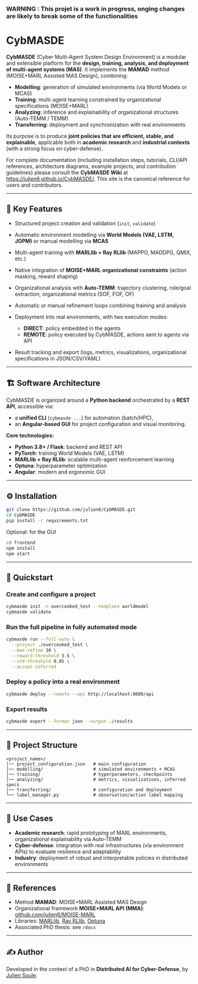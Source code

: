 ### **WARNING : This projet is a work in progress, onging changes are likely to break some of the functionalities**

# CybMASDE

**CybMASDE** (Cyber Multi-Agent System Design Environment) is a modular and extensible platform for the **design, training, analysis, and deployment of multi-agent systems (MAS)**.
It implements the **MAMAD** method (MOISE+MARL Assisted MAS Design), combining:

* **Modelling**: generation of simulated environments (via World Models or MCAS)
* **Training**: multi-agent learning constrained by organizational specifications (MOISE+MARL)
* **Analyzing**: inference and explainability of organizational structures (Auto-TEMM / TEMM)
* **Transferring**: deployment and synchronization with real environments

Its purpose is to produce **joint policies that are efficient, stable, and explainable**, applicable both in **academic research** and **industrial contexts** (with a strong focus on cyber-defense).

For complete documentation (including installation steps, tutorials, CLI/API references, architecture diagrams, example projects, and contribution guidelines) please consult the **CybMASDE Wiki** at https://julien6.github.io/CybMASDE/. This site is the canonical reference for users and contributors.

---

## 🚀 Key Features

* Structured project creation and validation (`init`,      `validate`)
* Automatic environment modelling via **World Models (VAE, LSTM, JOPM)** or manual modelling via **MCAS**
* Multi-agent training with **MARLlib + Ray RLlib** (MAPPO, MADDPG, QMIX, etc.)
* Native integration of **MOISE+MARL organizational constraints** (action masking, reward shaping)
* Organizational analysis with **Auto-TEMM**: trajectory clustering, role/goal extraction, organizational metrics (SOF, FOF, OF)
* Automatic or manual refinement loops combining training and analysis
* Deployment into real environments, with two execution modes:

  + **DIRECT**: policy embedded in the agents
  + **REMOTE**: policy executed by CybMASDE, actions sent to agents via API
* Result tracking and export (logs, metrics, visualizations, organizational specifications in JSON/CSV/YAML)

---

## 🏗 Software Architecture

CybMASDE is organized around a **Python backend** orchestrated by a **REST API**, accessible via:

* a **unified CLI** (`cybmasde ...`) for automation (batch/HPC), 
* an **Angular-based GUI** for project configuration and visual monitoring.

**Core technologies:**

* **Python 3.8+ / Flask**: backend and REST API
* **PyTorch**: training World Models (VAE, LSTM)
* **MARLlib + Ray RLlib**: scalable multi-agent reinforcement learning
* **Optuna**: hyperparameter optimization
* **Angular**: modern and ergonomic GUI

---

## ⚙️ Installation

```bash
git clone https://github.com/julien6/CybMASDE.git
cd CybMASDE
pip install -r requirements.txt
```

Optional: for the GUI

```bash
cd frontend
npm install
npm start
```

---

## 📘 Quickstart

### Create and configure a project

```bash
cybmasde init -n overcooked_test --template worldmodel
cybmasde validate
```

### Run the full pipeline in fully automated mode

```bash
cybmasde run --full-auto \
  --project ./overcooked_test \
  --max-refine 10 \
  --reward-threshold 3.5 \
  --std-threshold 0.05 \
  --accept-inferred
```

### Deploy a policy into a real environment

```bash
cybmasde deploy --remote --api http://localhost:8080/api
```

### Export results

```bash
cybmasde export --format json --output ./results
```

---

## 📂 Project Structure

```
<project_name>/
│── project_configuration.json   # main configuration
│── modelling/                   # simulated environments + MCAS
│── training/                    # hyperparameters, checkpoints
│── analyzing/                   # metrics, visualizations, inferred specs
│── transferring/                # configuration and deployment
└── label_manager.py             # observation/action label mapping
```

---

## 📑 Use Cases

* **Academic research**: rapid prototyping of MARL environments, organizational explainability via Auto-TEMM
* **Cyber-defense**: integration with real infrastructures (via environment APIs) to evaluate resilience and adaptability
* **Industry**: deployment of robust and interpretable policies in distributed environments

---

## 📖 References

* Method **MAMAD**: MOISE+MARL Assisted MAS Design
* Organizational framework **MOISE+MARL API (MMA)**: [github.com/julien6/MOISE-MARL](https://github.com/julien6/MOISE-MARL)
* Libraries: [MARLlib](https://github.com/Replicable-MARL/MARLlib), [Ray RLlib](https://docs.ray.io), [Optuna](https://optuna.org)
* Associated PhD thesis: see `/docs`

---

## ✍️ Author

Developed in the context of a PhD in **Distributed AI for Cyber-Defense**, by [Julien Soule](https://julien6.github.io/home/).
